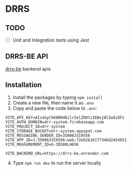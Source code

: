 # DRRS
## TODO
- [ ] Unit and Integration tests using Jest

## DRRS-BE API
[drrs-be](https://github.com/kudegras/drrs-be)
backend apis

## Installation
1. Install the packages by typing `npm install`
2. Create a new file, then name it as `.env`
3. Copy and paste the code below to `.env`:
``` env
VITE_API_KEY=AIzaSyC948B9d6ilrIelZD0tiIEWxjWlZw8i8Fs
VITE_AUTH_DOMAIN=drr-system.firebaseapp.com
VITE_PROJECT_ID=drr-system
VITE_STORAGE_BUCKET=drr-system.appspot.com
VITE_MESSAGING_SENDER_ID=350863319556
VITE_APP_ID=1:350863319556:web:72eb2b16177346d2454b51
VITE_MEASUREMENT_ID=G-3D580LH65K

VITE_BACKEND_URL=https://drrs-be.onrender.com
```
4. Type `npm run dev` to run the server locally